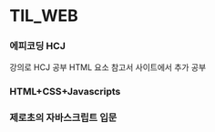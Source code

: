 # TIL_WEB

### 에피코딩 HCJ
강의로 HCJ 공부
HTML 요소 참고서 사이트에서 추가 공부

### HTML+CSS+Javascripts

### 제로초의 자바스크립트 입문 


